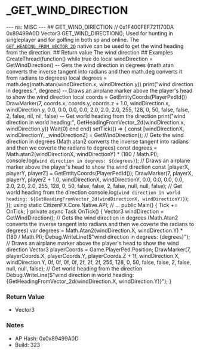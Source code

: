 # _GET_WIND_DIRECTION

--- ns: MISC --- ## GET_WIND_DIRECTION  // 0x1F400FEF721170DA 0x89499A0D Vector3 GET_WIND_DIRECTION();  Used for hunting in singleplayer and for golfing in both sp and online. The [`GET_HEADING_FROM_VECTOR_2D`](#_0x2FFB6B224F4B2926) native can be used to get the wind heading from the direction.  ## Return value The wind direction  ## Examples CreateThread(function() while true do local windDirection = GetWindDirection()  -- Gets the wind direction in degrees (math.atan converts the inverse tangent into radians and then math.deg converts it from radians to degrees) local degrees = math.deg(math.atan(windDirection.x, windDirection.y)) print("wind direction in degrees:", degrees)  -- Draws an airplane marker above the player's head to show the wind direction local coords = GetEntityCoords(PlayerPedId()) DrawMarker(7, coords.x, coords.y, coords.z + 1.0, windDirection.x, windDirection.y, 0.0, 0.0, 0.0, 0.0, 2.0, 2.0, 2.0, 255, 128, 0, 50, false, false, 2, false, nil, nil, false)  -- Get world heading from the direction print("wind direction in world heading:", GetHeadingFromVector_2d(windDirection.x, windDirection.y))  Wait(0) end end)  setTick(() => { const [windDirectionX, windDirectionY, _windDirectionZ] = GetWindDirection();  // Gets the wind direction in degrees (Math.atan2 converts the inverse tangent into radians and then we coverte the radians to degrees) const degrees = Math.atan2(windDirectionX, windDirectionY) * (180 / Math.PI); console.log(`wind direction in degrees: ${degrees}`);  // Draws an airplane marker above the player's head to show the wind direction const [playerX, playerY, playerZ] = GetEntityCoords(PlayerPedId()); DrawMarker(7, playerX, playerY, playerZ + 1.0, windDirectionX, windDirectionY, 0.0, 0.0, 0.0, 0.0, 2.0, 2.0, 2.0, 255, 128, 0, 50, false, false, 2, false, null, null, false);  // Get world heading from the direction console.log(`wind direction in world heading: ${GetHeadingFromVector_2d(windDirectionX, windDirectionY)}`); });  using static CitizenFX.Core.Native.API; // ...  public Main() { Tick += OnTick; }  private async Task OnTick() { Vector3 windDirection = GetWindDirection();  // Gets the wind direction in degrees (Math.Atan2 converts the inverse tangent into radians and then we coverte the radians to degrees) var degrees = Math.Atan2(windDirection.X, windDirection.Y) * (180 / Math.PI); Debug.WriteLine($"wind direction in degrees: {degrees}");  // Draws an airplane marker above the player's head to show the wind direction Vector3 playerCoords = Game.PlayerPed.Position; DrawMarker(7, playerCoords.X, playerCoords.Y, playerCoords.Z + 1f, windDirection.X, windDirection.Y, 0f, 0f, 0f, 0f, 2f, 2f, 2f, 255, 128, 0, 50, false, false, 2, false, null, null, false);  // Get world heading from the direction Debug.WriteLine($"wind direction in world heading: {GetHeadingFromVector_2d(windDirection.X, windDirection.Y)}"); }

### Return Value
* Vector3

### Notes
* AP Hash: 0x0x89499A0D
* Build: 323

